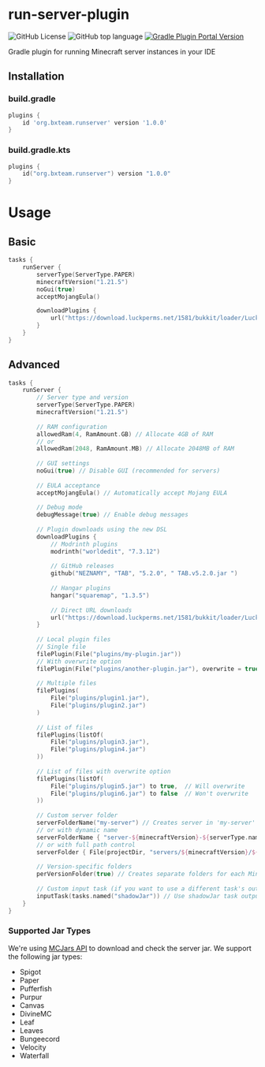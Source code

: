# run-server-plugin

![GitHub License](https://img.shields.io/github/license/BX-Team/run-server-plugin)
![GitHub top language](https://img.shields.io/github/languages/top/BX-Team/run-server-plugin?logo=kotlin&color=blue)
[![Gradle Plugin Portal Version](https://img.shields.io/gradle-plugin-portal/v/org.bxteam.runserver?label=Gradle%20Plugin%20Portal&color=007ec6)](https://plugins.gradle.org/plugin/org.bxteam.runserver)

Gradle plugin for running Minecraft server instances in your IDE 

## Installation

### build.gradle

```groovy
plugins {
    id 'org.bxteam.runserver' version '1.0.0'
}
```

### build.gradle.kts

```kotlin
plugins {
    id("org.bxteam.runserver") version "1.0.0"
}
```

# Usage

## Basic

```kotlin
tasks {
    runServer {
        serverType(ServerType.PAPER)
        minecraftVersion("1.21.5")
        noGui(true)
        acceptMojangEula()

        downloadPlugins {
            url("https://download.luckperms.net/1581/bukkit/loader/LuckPerms-Bukkit-5.4.164.jar")
        }
    }
}
```

## Advanced

```kotlin
tasks {
    runServer {
        // Server type and version
        serverType(ServerType.PAPER)
        minecraftVersion("1.21.5")
        
        // RAM configuration
        allowedRam(4, RamAmount.GB) // Allocate 4GB of RAM
        // or
        allowedRam(2048, RamAmount.MB) // Allocate 2048MB of RAM
        
        // GUI settings
        noGui(true) // Disable GUI (recommended for servers)
        
        // EULA acceptance
        acceptMojangEula() // Automatically accept Mojang EULA
        
        // Debug mode
        debugMessage(true) // Enable debug messages
        
        // Plugin downloads using the new DSL
        downloadPlugins {
            // Modrinth plugins
            modrinth("worldedit", "7.3.12")
            
            // GitHub releases
            github("NEZNAMY", "TAB", "5.2.0", " TAB.v5.2.0.jar ")
            
            // Hangar plugins
            hangar("squaremap", "1.3.5")
            
            // Direct URL downloads
            url("https://download.luckperms.net/1581/bukkit/loader/LuckPerms-Bukkit-5.4.164.jar")
        }
        
        // Local plugin files
        // Single file
        filePlugin(File("plugins/my-plugin.jar"))
        // With overwrite option
        filePlugin(File("plugins/another-plugin.jar"), overwrite = true)
        
        // Multiple files
        filePlugins(
            File("plugins/plugin1.jar"),
            File("plugins/plugin2.jar")
        )
        
        // List of files
        filePlugins(listOf(
            File("plugins/plugin3.jar"),
            File("plugins/plugin4.jar")
        ))
        
        // List of files with overwrite option
        filePlugins(listOf(
            File("plugins/plugin5.jar") to true,  // Will overwrite
            File("plugins/plugin6.jar") to false  // Won't overwrite
        ))
        
        // Custom server folder
        serverFolderName("my-server") // Creates server in 'my-server' directory
        // or with dynamic name
        serverFolderName { "server-${minecraftVersion}-${serverType.name.lowercase()}" }
        // or with full path control
        serverFolder { File(projectDir, "servers/${minecraftVersion}/${serverType.name.lowercase()}") }
        
        // Version-specific folders
        perVersionFolder(true) // Creates separate folders for each Minecraft version
        
        // Custom input task (if you want to use a different task's output)
        inputTask(tasks.named("shadowJar")) // Use shadowJar task output instead of jar
    }
}
```

### Supported Jar Types

We're using [MCJars API](https://mcjars.app/api) to download and check the server jar. We support the following jar types:

- Spigot
- Paper
- Pufferfish
- Purpur
- Canvas
- DivineMC
- Leaf
- Leaves
- Bungeecord
- Velocity
- Waterfall
